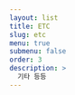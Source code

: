 ```yaml
---
layout: list
title: ETC
slug: etc
menu: true
submenu: false
order: 3
description: >
  기타 등등
---
```

